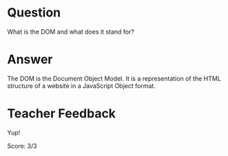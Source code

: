# Question
What is the DOM and what does it stand for?

# Answer
The DOM is the Document Object Model. It is a representation of the HTML structure of a website in a JavaScript Object format. 

# Teacher Feedback

Yup! 

Score: 3/3